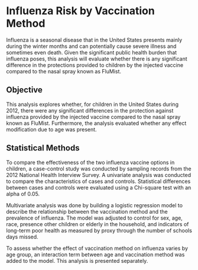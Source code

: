 # Influenza Risk by Vaccination Method
Influenza is a seasonal disease that in the United States presents mainly during the winter months and can potentially cause severe illness and sometimes even death. Given the significant public health burden that influenza poses, this analysis will evaluate whether there is any significant difference in the protections provided to children by the injected vaccine compared to the nasal spray known as FluMist.

## Objective
This analysis explores whether, for children in the United States during 2012, there were any significant differences in the protection against influenza provided by the injected vaccine compared to the nasal spray known as FluMist. Furthermore, the analysis evaluated whether any effect modification due to age was present.

## Statistical Methods
To compare the effectiveness of the two influenza vaccine options in children, a case-control study was conducted by sampling records from the 2012 National Health Interview Survey. A univariate analysis was conducted to compare the characteristics of cases and controls. Statistical differences between cases and controls were evaluated using a Chi-square test with an alpha of 0.05.

Multivariate analysis was done by building a logistic regression model to describe the relationship between the vaccination method and the prevalence of influenza. The model was adjusted to control for sex, age, race, presence other children or elderly in the household, and indicators of long-term poor health as measured by proxy through the number of schools days missed.

To assess whether the effect of vaccination method on influenza varies by age group, an interaction term between age and vaccination method was added to the model. This analysis is presented separately.
